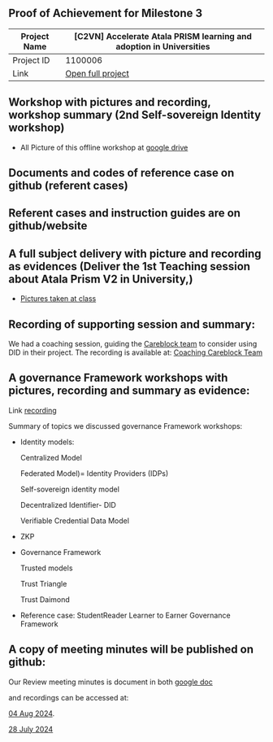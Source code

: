 ##  Proof of Achievement for Milestone 3
|  Project Name |[C2VN] Accelerate Atala PRISM learning and adoption in Universities|
| ------------ | ------------ |
| Project ID  | 1100006 |
|  Link  |  [Open full project](https://projectcatalyst.io/funds/11/cardano-open-ecosystem/c2vn-accelerate-atala-prism-learning-and-adoption-in-universities-8d47f) |


## Workshop with pictures and recording, workshop summary (2nd Self-sovereign Identity workshop)
- All Picture of this offline workshop at [google drive ](https://photos.app.goo.gl/oVYpGo3Znq5dPjQm7)

## Documents and codes of reference case on github (referent cases)
## Referent cases and instruction guides are on github/website

## A full subject delivery with picture and recording as evidences (Deliver the 1st Teaching session about Atala Prism V2 in University,)
- [Pictures taken at class](https://drive.google.com/drive/folders/17R96Gvw0Vqh_CC6DQj8-AtcseNUuS7Qh)

## Recording of supporting session and summary:
We had a coaching session, guiding the [Careblock team](https://projectcatalyst.io/funds/11/cardano-use-cases-concept/careblock-empowering-secure-healthcare-transactions-by-cardano) to consider using DID in their project. The recording is available at: [Coaching Careblock Team](https://www.youtube.com/watch?v=GhWtDi4xe0E?t=1913)

## A governance Framework workshops with pictures, recording and summary as evidence:
Link [recording](https://youtu.be/IVoLioyYy-o)

Summary of  topics we discussed governance Framework workshops:
- Identity models:

	Centralized Model

	Federated Model)= Identity Providers (IDPs)

	Self-sovereign identity model

	Decentralized Identifier- DID

	Verifiable Credential Data Model

- ZKP
  
- Governance Framework

  	Trusted models
  
	Trust Triangle

	Trust Daimond

- Reference case: StudentReader Learner to Earner Governance Framework
  
## A copy of meeting minutes will be published on github:
Our Review meeting minutes is document in both [google doc](https://docs.google.com/document/d/1ibhsHIXqg33BnT84qbQeAOA3zECIsFrS4fkks8aml_I/edit?usp=sharing) 

and recordings can be accessed at:

[04 Aug 2024](https://youtu.be/7uroHR7pbso?t=396). 

[28 July 2024](https://youtu.be/X-5ZYZpAaF4?list=PLbQhX3HIoPxq0Rol6v2szteet0fAnpTcM&t=1876)
